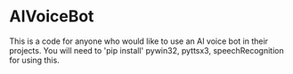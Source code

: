 # AIVoiceBot

This is a code for anyone who would like to use an AI voice bot in their projects.
You will need to 'pip install' pywin32, pyttsx3, speechRecognition for using this.

